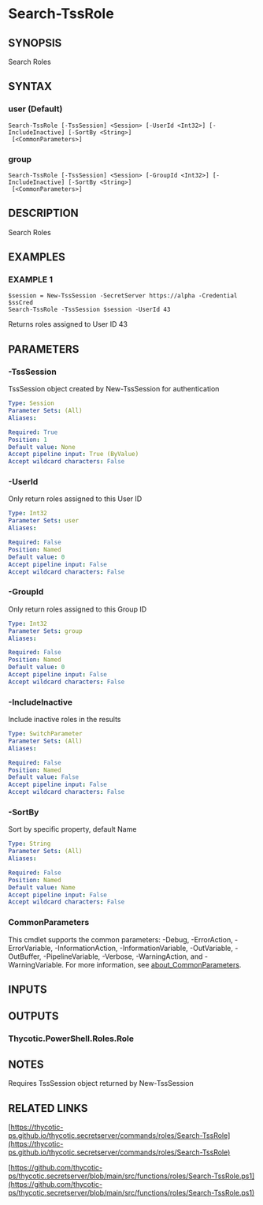 # Search-TssRole

## SYNOPSIS
Search Roles

## SYNTAX

### user (Default)
```
Search-TssRole [-TssSession] <Session> [-UserId <Int32>] [-IncludeInactive] [-SortBy <String>]
 [<CommonParameters>]
```

### group
```
Search-TssRole [-TssSession] <Session> [-GroupId <Int32>] [-IncludeInactive] [-SortBy <String>]
 [<CommonParameters>]
```

## DESCRIPTION
Search Roles

## EXAMPLES

### EXAMPLE 1
```
$session = New-TssSession -SecretServer https://alpha -Credential $ssCred
Search-TssRole -TssSession $session -UserId 43
```

Returns roles assigned to User ID 43

## PARAMETERS

### -TssSession
TssSession object created by New-TssSession for authentication

```yaml
Type: Session
Parameter Sets: (All)
Aliases:

Required: True
Position: 1
Default value: None
Accept pipeline input: True (ByValue)
Accept wildcard characters: False
```

### -UserId
Only return roles assigned to this User ID

```yaml
Type: Int32
Parameter Sets: user
Aliases:

Required: False
Position: Named
Default value: 0
Accept pipeline input: False
Accept wildcard characters: False
```

### -GroupId
Only return roles assigned to this Group ID

```yaml
Type: Int32
Parameter Sets: group
Aliases:

Required: False
Position: Named
Default value: 0
Accept pipeline input: False
Accept wildcard characters: False
```

### -IncludeInactive
Include inactive roles in the results

```yaml
Type: SwitchParameter
Parameter Sets: (All)
Aliases:

Required: False
Position: Named
Default value: False
Accept pipeline input: False
Accept wildcard characters: False
```

### -SortBy
Sort by specific property, default Name

```yaml
Type: String
Parameter Sets: (All)
Aliases:

Required: False
Position: Named
Default value: Name
Accept pipeline input: False
Accept wildcard characters: False
```

### CommonParameters
This cmdlet supports the common parameters: -Debug, -ErrorAction, -ErrorVariable, -InformationAction, -InformationVariable, -OutVariable, -OutBuffer, -PipelineVariable, -Verbose, -WarningAction, and -WarningVariable. For more information, see [about_CommonParameters](http://go.microsoft.com/fwlink/?LinkID=113216).

## INPUTS

## OUTPUTS

### Thycotic.PowerShell.Roles.Role
## NOTES
Requires TssSession object returned by New-TssSession

## RELATED LINKS

[https://thycotic-ps.github.io/thycotic.secretserver/commands/roles/Search-TssRole](https://thycotic-ps.github.io/thycotic.secretserver/commands/roles/Search-TssRole)

[https://github.com/thycotic-ps/thycotic.secretserver/blob/main/src/functions/roles/Search-TssRole.ps1](https://github.com/thycotic-ps/thycotic.secretserver/blob/main/src/functions/roles/Search-TssRole.ps1)

